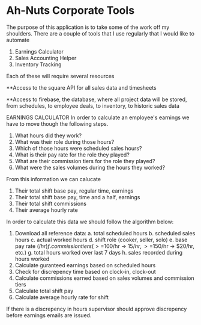 # Ah-Nuts Corporate Tools

The purpose of this application is to take some of the work off my shoulders.  There are a couple of tools that I use regularly that I would like to automate

1. Earnings Calculator
2. Sales Accounting Helper
3. Inventory Tracking

Each of these will require several resources

**Access to the square API for all sales data and timesheets

**Access to firebase, the database, where all project data will be stored, from schedules, to employee deals, to inventory, to historic sales data

EARNINGS CALCULATOR
In order to calculate an employee's earnings we have to move though the following steps.

1. What hours did they work?
2. What was their role during those hours?
3. Which of those hours were scheduled sales hours?
4. What is their pay rate for the role they played?
5. What are their commission tiers for the role they played?
6. What were the sales volumes during the hours they worked?

From this information we can calucate

1. Their total shift base pay, regular time, earnings
2. Their total shift base pay, time and a half, earnings
3. Their total shift commissions
4. Their average hourly rate

In order to calculate this data we should follow the algorithm below:

1. Download all reference data:
	a. total scheduled hours
	b. scheduled sales hours
	c. actual worked hours
	d. shift role (cooker, seller, solo)
	e. base pay rate ($/hr)
	f. commission tiers (>=$100/hr -> $15/hr, >=$150/hr -> $20/hr, etc.)
	g. total hours worked over last 7 days
	h. sales recorded during hours worked
2. Calculate guranteed earnings based on scheduled hours
3. Check for discrepency time based on clock-in, clock-out
4. Calculate commissions earned based on sales volumes and commission tiers
5. Calculate total shift pay
6. Calculate average hourly rate for shift

If there is a discrepency in hours supervisor should approve discrepency before earnings emails are issued.

